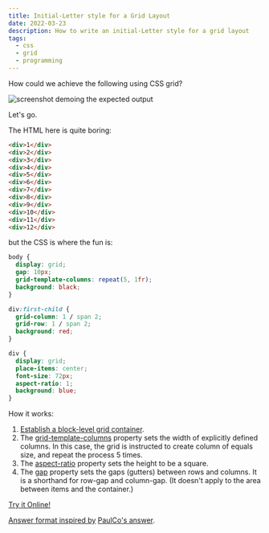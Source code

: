```yaml
---
title: Initial-Letter style for a Grid Layout
date: 2022-03-23
description: How to write an initial-Letter style for a grid layout
tags:
  - css
  - grid
  - programming
---
```


How could we achieve the following using CSS grid?

![screenshot demoing the expected output](https://i.stack.imgur.com/hf2DJ.png)

Let's go.

The HTML here is quite boring:

```HTML
<div>1</div>
<div>2</div>
<div>3</div>
<div>4</div>
<div>5</div>
<div>6</div>
<div>7</div>
<div>8</div>
<div>9</div>
<div>10</div>
<div>11</div>
<div>12</div>
```

but the CSS is where the fun is:

```CSS
body {
  display: grid;
  gap: 10px;
  grid-template-columns: repeat(5, 1fr);
  background: black;
}

div:first-child {
  grid-column: 1 / span 2;
  grid-row: 1 / span 2;
  background: red;
}

div {
  display: grid;
  place-items: center;
  font-size: 72px;
  aspect-ratio: 1;
  background: blue;
}
```
How it works:

 1. [Establish a block-level grid container](https://www.w3.org/TR/css3-grid-layout/#grid-containers).
 2. The [grid-template-columns](https://www.w3.org/TR/css3-grid-layout/#track-sizing) property sets the width of explicitly defined columns. In this case, the grid is instructed to create column of equals size, and repeat the process 5 times.
 3. The [aspect-ratio](https://developer.mozilla.org/en-US/docs/Web/CSS/aspect-ratio) property sets the height to be a square.
 4. The [gap](https://developer.mozilla.org/en-US/docs/Web/CSS/gap) property sets the gaps (gutters) between rows and columns. It is a shorthand for row-gap and column-gap. (It doesn't apply to the area between items and the container.)

[Try it Online!](https://jsfiddle.net/8uv3t6nc/)

[Answer format inspired by](https://stackoverflow.com/questions/43124275/how-can-i-make-a-div-span-multiple-rows-and-columns-in-a-grid) [PaulCo's answer](https://stackoverflow.com/q/43124275/1248177).
